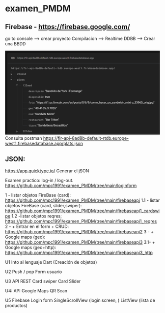 # examen_PMDM

## Firebase - https://firebase.google.com/
go to console --> crear proyecto
Compilacion --> Realtime DDBB --> Crear una BBDD

![firebaseddbb](image.png)
Consulta postman https://fir-api-8ad8b-default-rtdb.europe-west1.firebasedatabase.app/plats.json

## JSON:
https://app.quicktype.io/
Generar el jSON

Examen practico:
log-in / log-out. https://github.com/mpc1991/examen_PMDM/tree/main/loginform

1 - listar objetos FireBase (card): https://github.com/mpc1991/examen_PMDM/tree/main/firebaseapi
1.1 - listar objetos FireBase (card, slider,swiper): https://github.com/mpc1991/examen_PMDM/tree/main/firebaseapi1_cardswipe
1.2 -listar objetos reqres; https://github.com/mpc1991/examen_PMDM/tree/main/firebaseapi1_reqres
2 - + Entrar en el form + CRUD: https://github.com/mpc1991/examen_PMDM/tree/main/firebaseapi2
3 - + Google maps (geo): https://github.com/mpc1991/examen_PMDM/tree/main/firebaseapi3
3.1- + Google maps (geo+http): https://github.com/mpc1991/examen_PMDM/tree/main/firebaseapi3_http

U1 
Into al lenguaje Dart (Creación de objetos)

U2 
Push / pop
Form usuario

U3 
API REST
Card swiper
Card Slider

U4:
API Google Maps
QR Scan

U5
Firebase
Login form
SingleScrollView (login screen, )
ListView (lista de productos)